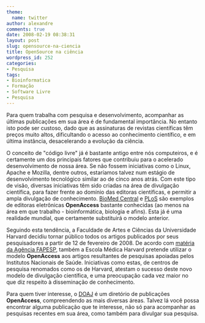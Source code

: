 ```yaml
---
theme:
  name: twitter
author: alexandre
comments: true
date: 2008-02-19 08:38:31
layout: post
slug: opensource-na-ciencia
title: OpenSource na ciência
wordpress_id: 252
categories:
- Pesquisa
tags:
- Bioinformatica
- Formação
- Software Livre
- Pesquisa
---
```


Para quem trabalha com pesquisa e desenvolvimento, acompanhar as últimas publicações em sua área é de fundamental importância. No entanto isto pode ser custoso, dado que as assinaturas de revistas científicas têm preços muito altos, dificultando o acesso ao conhecimento científico, e em última instância, desacelerando a evolução da ciência.

O conceito de "código livre" já é bastante antigo entre nós computeiros, e é certamente um dos principais fatores que contribuiu para o acelerado desenvolvimento de nossa área. Se não fossem iniciativas como o Linux, Apache e Mozilla, dentre outros, estaríamos talvez num estágio de desenvolvimento tecnológico similar ao de cinco anos atrás. Com este tipo de visão, diversas iniciativas têm sido criadas na área de divulgação científica, para fazer frente ao domínio das editoras científicas, e permitir a ampla divulgação de conhecimento. [BioMed Central](http://www.biomedcentral.com/) e [PLoS](http://www.plos.org) são exemplos de editoras eletrônicas **OpenAccess** bastante conhecidas (ao menos na área em que trabalho - bioinformática, biologia e afins). Esta já é uma realidade mundial, que certamente substituirá o modelo anterior.

Seguindo esta tendência, a Faculdade de Artes e Ciências da Universidade Harvard decidiu tornar público todos os artigos publicados por seus pesquisadores a partir de 12 de fevereiro de 2008. De acordo com [matéria da Agência FAPESP](http://www.agencia.fapesp.br/boletim_dentro.php?id=8433), também a Escola Médica Harvard pretende utilizar o modelo **OpenAccess** aos artigos resultantes de pesquisas apoiadas pelos Institutos Nacionais de Saúde. Iniciativas como estas, de centros de pesquisa renomados como os de Harvard, atestam o sucesso deste novo modelo de divulgação científica, e uma preocupação cada vez maior no que diz respeito à disseminação de conhecimento.

Para quem tiver interesse, o [DOAJ](http://www.doaj.org) é um diretório de publicações **OpenAccess**, compreendendo as mais diversas áreas. Talvez lá você possa encontrar alguma publicação que te interesse, não só para acompanhar as pesquisas recentes em sua área, como também para divulgar sua pesquisa.
